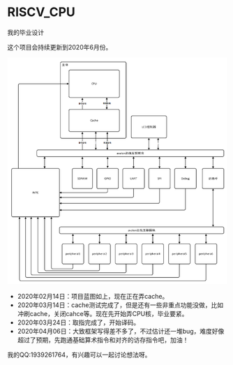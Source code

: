 # RISCV_CPU

我的毕业设计

这个项目会持续更新到2020年6月份。

![image-20200228222536577](README.assets/image-20200228222536577.png)

* 2020年02月14日：项目蓝图如上，现在正在弄cache。
* 2020年03月14日：cache测试完成了，但是还有一些非重点功能没做，比如冲刷cache，关闭cahce等。现在先开始弄CPU核，毕业要紧。
* 2020年03月24日：取指完成了，开始译码。
* 2020年04月06日：大致框架写得差不多了，不过估计还一堆bug，难度好像超过了预期，先跑通基础算术指令和对齐的访存指令吧，加油！

我的QQ:1939261764，有兴趣可以一起讨论想法呀。
